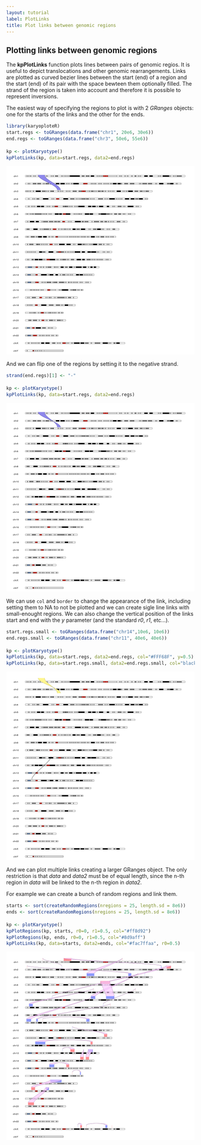 ```yaml
---
layout: tutorial
label: PlotLinks
title: Plot links between genomic regions
---
```





## Plotting links between genomic regions

The **kpPlotLinks** function plots lines between pairs of genomic regios.
It is useful to depict translocations and other genomic rearrangements. Links
are plotted as curved bezier lines between the start (end) of a region and 
the start (end) of its pair with the space bewteen them optionally filled.
The strand of the region is taken into account and therefore it is possible
to represent inversions. 

The easiest way of specifying the regions to plot is with 2 _GRanges_ objects:
one for the starts of the links and the other for the ends.


```r
library(karyoploteR)
start.regs <- toGRanges(data.frame("chr1", 20e6, 30e6))
end.regs <- toGRanges(data.frame("chr3", 50e6, 55e6))

kp <- plotKaryotype()
kpPlotLinks(kp, data=start.regs, data2=end.regs)
```

![plot of chunk Figure1](images//Figure1-1.png)

And we can flip one of the regions by setting it to the negative strand.


```r
strand(end.regs)[1] <- "-"

kp <- plotKaryotype()
kpPlotLinks(kp, data=start.regs, data2=end.regs)
```

![plot of chunk Figure2](images//Figure2-1.png)

We can use `col` and `border` to change the appearance of the link, including
setting them to NA to not be plotted and we can create sigle line links with 
small-enought regions. We can also change the vertical position of the links 
start and end with the _y_ parameter (and the standard _r0_, _r1_, etc...).


```r
start.regs.small <- toGRanges(data.frame("chr14",10e6, 10e6))
end.regs.small <- toGRanges(data.frame("chr11", 40e6, 40e6))

kp <- plotKaryotype()
kpPlotLinks(kp, data=start.regs, data2=end.regs, col="#FFF68F", y=0.5)
kpPlotLinks(kp, data=start.regs.small, data2=end.regs.small, col="black")
```

![plot of chunk Figure3](images//Figure3-1.png)

And we can plot multiple links creating a larger GRanges object. The only 
restriction is that _data_ and _data2_ must be of equal length, since the n-th 
region in _data_ will be linked to the n-th region in _data2_.

For example we can create a bunch of random regions and link them.


```r
starts <- sort(createRandomRegions(nregions = 25, length.sd = 8e6))
ends <- sort(createRandomRegions(nregions = 25, length.sd = 8e6))

kp <- plotKaryotype()
kpPlotRegions(kp, starts, r0=0, r1=0.5, col="#ff8d92")
kpPlotRegions(kp, ends, r0=0, r1=0.5, col="#8d9aff")
kpPlotLinks(kp, data=starts, data2=ends, col="#fac7ffaa", r0=0.5)
```

![plot of chunk Figure4](images//Figure4-1.png)
